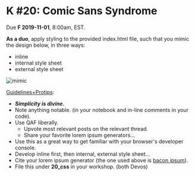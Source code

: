 # K #20: Comic Sans Syndrome
Due **F 2019-11-01**, 8:00am, EST.

**As a duo**, apply styling to the provided index.html file, such that you mimic the design below, in three ways:

- inline
- internal style sheet
- external style sheet

![mimic](https://lh3.googleusercontent.com/SbaOJ2TPz88Y7AsTji_9jluom8hzna5KX9gmlNvnfDAUvQwhr-OqIfkuFSbZoPXEGNDo0eWE51xr0-Ws8Oi4bBdPhLhFdsup3FnCz-t94FPVeqT4HOEF-zcV1QvIkH3stQ-yRC5Q)

<u>Guidelines+Protips</u>:

- ***Simplicity is divine.***
- Note anything notable. (in your notebook and in-line comments in your code).
- Use QAF liberally.
    - Upvote most relevant posts on the relevant thread.
    - Share your favorite lorem ipsum generators...
- Use this as a great way to get familiar with your browser's developer console.
- Develop inline first, then internal, external style sheet...
- Cite your lorem ipsum generator (the one used above is [bacon ipsum](https://www.google.com/url?q=https://baconipsum.com/&sa=D&ust=1573597798911000)).
- File this under **20_css** in your workshop. (both Devos)